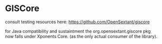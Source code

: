 
# GISCore

consult testing resources here:
https://github.com/OpenSextant/giscore

for Java compatibility and sustaintment the org.opensextant.giscore pkg now falls under Xponents Core.
(as the only actual consumer of the library).

